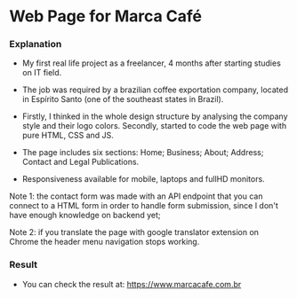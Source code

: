 # Web Page for Marca Café

### Explanation

* My first real life project as a freelancer, 4 months after starting studies on IT field.

* The job was required by a brazilian coffee exportation company, located in Espírito Santo (one of the southeast states in Brazil).

* Firstly, I thinked in the whole design structure by analysing the company style and their logo colors. Secondly, started to code the web page with pure HTML, CSS and JS.

* The page includes six sections: Home; Business; About; Address; Contact and Legal Publications.

* Responsiveness available for mobile, laptops and fullHD monitors.

Note 1: the contact form was made with an API endpoint that you can connect to a HTML form in order to handle form submission, since I
don't have enough knowledge on backend yet;

Note 2: if you translate the page with google translator extension on Chrome the header menu navigation stops working.

### Result
* You can check the result at: https://www.marcacafe.com.br
